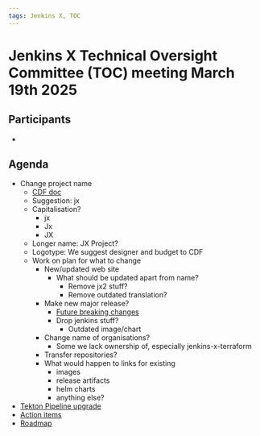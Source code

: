 ```yaml
---
tags: Jenkins X, TOC
---
```

# Jenkins X Technical Oversight Committee (TOC) meeting March 19th 2025

## Participants

-  <fill in>

## Agenda

- Change project name
    - [CDF doc](https://docs.google.com/document/d/1O6Ai29X-ojCgX8OfWM6PP6PelIWFmU47eeNmhdu8lpA/edit?tab=t.0)
    - Suggestion: jx
    - Capitalisation?
        - jx
        - Jx
        - JX
    - Longer name: JX Project?
    - Logotype: We suggest designer and budget to CDF
    - Work on plan for what to change
        - New/updated web site
            - What should be updated apart from name?
                - Remove jx2 stuff?
                - Remove outdated translation?
        - Make new major release?
            - [Future breaking changes](../FUTURE_BREAKING_CHANGES.md)
            - Drop jenkins stuff?
                - Outdated image/chart
        - Change name of organisations?
            - Some we lack ownership of, especially jenkins-x-terraform
        - Transfer repositories?            
        - What would happen to links for existing
            - images
            - release artifacts
            - helm charts
            - anything else?
- [Tekton Pipeline upgrade](https://github.com/jenkins-x/jx/issues/8683)
- [Action items](https://github.com/orgs/jenkins-x/projects/21/views/1)
- [Roadmap](https://github.com/orgs/jenkins-x/projects/23/views/1)
